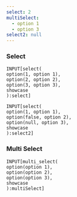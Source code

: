 ```yaml
---
select: 2
multiSelect:
  - option 1
  - option 3
select2: null
---
```


### Select
```meta-bind
INPUT[select(
option(1, option 1), 
option(2, option 2), 
option(3, option 3), 
showcase
):select]
```

```meta-bind
INPUT[select(
option(1, option 1), 
option(false, option 2), 
option(null, option 3), 
showcase
):select2]
```


### Multi Select
```meta-bind
INPUT[multi_select(
option(option 1), 
option(option 2), 
option(option 3), 
showcase
):multiSelect]

```